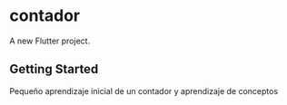 # contador

A new Flutter project.

## Getting Started

Pequeño aprendizaje inicial de un contador y aprendizaje de conceptos 
